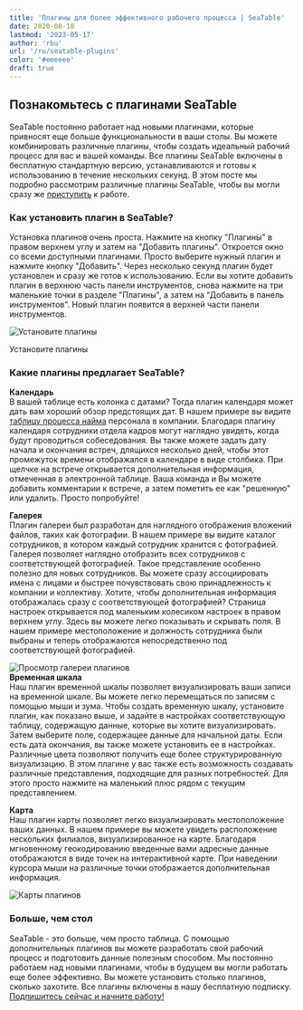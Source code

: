 ```yaml
---
title: 'Плагины для более эффективного рабочего процесса | SeaTable'
date: 2020-08-18
lastmod: '2023-05-17'
author: 'rbu'
url: '/ru/seatable-plugins'
color: '#eeeeee'
draft: true
---
```


## Познакомьтесь с плагинами SeaTable

SeaTable постоянно работает над новыми плагинами, которые привносят еще больше функциональности в ваши столы. Вы можете комбинировать различные плагины, чтобы создать идеальный рабочий процесс для вас и вашей команды. Все плагины SeaTable включены в бесплатную стандартную версию, устанавливаются и готовы к использованию в течение нескольких секунд. В этом посте мы подробно рассмотрим различные плагины SeaTable, чтобы вы могли сразу же [приступить](https://seatable.io/ru/registrierung/) к работе.

### Как установить плагин в SeaTable?

Установка плагинов очень проста. Нажмите на кнопку "Плагины" в правом верхнем углу и затем на "Добавить плагины". Откроется окно со всеми доступными плагинами. Просто выберите нужный плагин и нажмите кнопку "Добавить". Через несколько секунд плагин будет установлен и сразу же готов к использованию. Если вы хотите добавить плагин в верхнюю часть панели инструментов, снова нажмите на три маленькие точки в разделе "Плагины", а затем на "Добавить в панель инструментов". Новый плагин появится в верхней части панели инструментов.

![Установите плагины](https://seatable.io/wp-content/uploads/2020/08/Plugins-instaling-.gif)

Установите плагины

### Какие плагины предлагает SeaTable?

**Календарь**  
В вашей таблице есть колонка с датами? Тогда плагин календаря может дать вам хороший обзор предстоящих дат. В нашем примере вы видите [таблицу процесса найма](https://seatable.io/ru/vorlage/bdwyaoius76f-0vsreupaa/) персонала в компании. Благодаря плагину календаря сотрудники отдела кадров могут наглядно увидеть, когда будут проводиться собеседования. Вы также можете задать дату начала и окончания встреч, длящихся несколько дней, чтобы этот промежуток времени отображался в календаре в виде столбика. При щелчке на встрече открывается дополнительная информация, отмеченная в электронной таблице. Ваша команда и Вы можете добавить комментарии к встрече, а затем пометить ее как "решенную" или удалить. Просто попробуйте!

**Галерея**  
Плагин галереи был разработан для наглядного отображения вложений файлов, таких как фотографии. В нашем примере вы видите каталог сотрудников, в котором каждый сотрудник хранится с фотографией. Галерея позволяет наглядно отобразить всех сотрудников с соответствующей фотографией. Такое представление особенно полезно для новых сотрудников. Вы можете сразу ассоциировать имена с лицами и быстрее почувствовать свою принадлежность к компании и коллективу. Хотите, чтобы дополнительная информация отображалась сразу с соответствующей фотографией? Страница настроек открывается под маленьким колесиком настроек в правом верхнем углу. Здесь вы можете легко показывать и скрывать поля. В нашем примере местоположение и должность сотрудника были выбраны и теперь отображаются непосредственно под соответствующей фотографией.

![Просмотр галереи плагинов](https://seatable.de/wp-content/uploads/2020/08/Bildschirmfoto-2020-08-19-um-09.52.29.png)  
**Временная шкала**  
Наш плагин временной шкалы позволяет визуализировать ваши записи на временной шкале. Вы можете легко перемещаться по записям с помощью мыши и зума. Чтобы создать временную шкалу, установите плагин, как показано выше, и задайте в настройках соответствующую таблицу, содержащую данные, которые вы хотите визуализировать. Затем выберите поле, содержащее данные для начальной даты. Если есть дата окончания, вы также можете установить ее в настройках. Различные цвета позволяют получить еще более структурированную визуализацию. В этом плагине у вас также есть возможность создавать различные представления, подходящие для разных потребностей. Для этого просто нажмите на маленький плюс рядом с текущим представлением.

**Карта**  
Наш плагин карты позволяет легко визуализировать местоположение ваших данных. В нашем примере вы можете увидеть расположение нескольких филиалов, визуализированное на карте. Благодаря мгновенному геокодированию введенные вами адресные данные отображаются в виде точек на интерактивной карте. При наведении курсора мыши на различные точки отображается дополнительная информация.

![Карты плагинов ](https://seatable.de/wp-content/uploads/2020/08/Bildschirmfoto-2020-08-19-um-10.34.17.png)

### Больше, чем стол

SeaTable - это больше, чем просто таблица. С помощью дополнительных плагинов вы можете разработать свой рабочий процесс и подготовить данные полезным способом. Мы постоянно работаем над новыми плагинами, чтобы в будущем вы могли работать еще более эффективно. Вы можете установить столько плагинов, сколько захотите. Все плагины включены в нашу бесплатную подписку. [Подпишитесь сейчас и начните работу!](https://seatable.io/ru/registrierung/)
